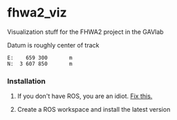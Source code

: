 # fhwa2_viz #

Visualization stuff for the FHWA2 project in the GAVlab

Datum is roughly center of track

	E: 	  659 300  		m
	N: 	3 607 850   	m


### Installation ###

1. If you don't have ROS, you are an idiot. [Fix this.](http://www.ros.org/wiki/ROS/Installation)

2.	Create a ROS workspace and install the latest version		